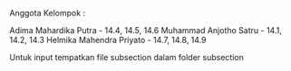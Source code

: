 Anggota Kelompok :

Adima Mahardika Putra - 14.4, 14.5, 14.6
Muhammad Anjotho Satru - 14.1, 14.2, 14.3
Helmika Mahendra Priyato - 14.7, 14.8, 14.9

Untuk input tempatkan file subsection dalam folder subsection
